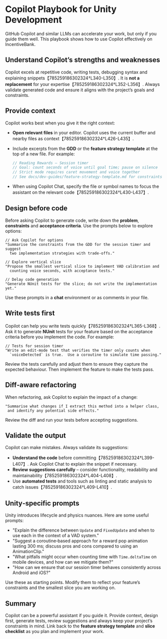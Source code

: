 # Copilot Playbook for Unity Development

GitHub Copilot and similar LLMs can accelerate your work, but only if you
guide them well.  This playbook shows how to use Copilot effectively on
IncentiveBank.

## Understand Copilot’s strengths and weaknesses

Copilot excels at repetitive code, writing tests, debugging syntax and
explaining snippets【785259186302324†L340-L350】.  It is **not a
replacement** for your expertise【785259186302324†L352-L356】.  Always
validate generated code and ensure it aligns with the project’s goals and
constraints.

## Provide context

Copilot works best when you give it the right context:

* **Open relevant files** in your editor.  Copilot uses the current buffer
  and nearby files as context【785259186302324†L426-L435】.
* Include excerpts from the **GDD** or the **feature strategy template** at
  the top of a new file.  For example:

  ```csharp
  // Reading Rewards – Session timer
  // Goal: count seconds of voice until goal time; pause on silence
  // Strict mode requires caret movement and voice together
  // See docs/dev-guides/feature-strategy-template.md for constraints
  ```

* When using Copilot Chat, specify the file or symbol names to focus the
  assistant on the relevant code【785259186302324†L430-L437】.

## Design before code

Before asking Copilot to generate code, write down the **problem**,
**constraints** and **acceptance criteria**.  Use the prompts below to
explore options:

```
// Ask Copilot for options
"Summarise the constraints from the GDD for the session timer and suggest
  two implementation strategies with trade‑offs."

// Explore vertical slice
"Propose the smallest vertical slice to implement VAD calibration and
  counting voice seconds, with acceptance tests."

// Delay code generation
"Generate NUnit tests for the slice; do not write the implementation yet."
```

Use these prompts in a **chat** environment or as comments in your file.

## Write tests first

Copilot can help you write tests quickly【785259186302324†L365-L368】.  Ask it to
generate **NUnit** tests for your feature based on the acceptance criteria
before you implement the code.  For example:

```
// Tests for session timer
"Write an edit‑mode test that verifies the timer only counts when
  `voiceDetected` is true.  Use a coroutine to simulate time passing."
```

Review the tests carefully and adjust them to ensure they capture the
expected behaviour.  Then implement the feature to make the tests pass.

## Diff‑aware refactoring

When refactoring, ask Copilot to explain the impact of a change:

```
"Summarise what changes if I extract this method into a helper class,
 and identify any potential side effects."
```

Review the diff and run your tests before accepting suggestions.

## Validate the output

Copilot can make mistakes.  Always validate its suggestions:

* **Understand the code** before committing【785259186302324†L399-L407】.  Ask
  Copilot Chat to explain the snippet if necessary.
* **Review suggestions carefully** – consider functionality,
  readability and maintainability【785259186302324†L404-L408】.
* Use **automated tests** and tools such as linting and static analysis to
  catch issues【785259186302324†L409-L410】.

## Unity‑specific prompts

Unity introduces lifecycle and physics nuances.  Here are some useful prompts:

* "Explain the difference between `Update` and `FixedUpdate` and when to use
  each in the context of a VAD system."
* "Suggest a coroutine‑based approach for a reward pop animation lasting
  300 ms; discuss pros and cons compared to using an AnimationClip."
* "What pitfalls might occur when counting time with `Time.deltaTime` on
  mobile devices, and how can we mitigate them?"
* "How can we ensure that our session timer behaves consistently across
  Android and iOS?"

Use these as starting points.  Modify them to reflect your feature’s
constraints and the smallest slice you are working on.

## Summary

Copilot can be a powerful assistant if you guide it.  Provide context,
design first, generate tests, review suggestions and always keep your
project’s constraints in mind.  Link back to the **feature strategy
template** and **slice checklist** as you plan and implement your work.
